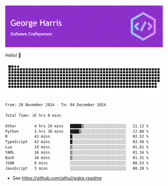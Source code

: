 ![img](./assets/github-header.png)

Hello! :wave:

<div align="center">
  <img  src="https://raw.githubusercontent.com/1999AZZAR/1999AZZAR/readme/resources/grid-snake.svg" alt="snake" />
</div>

<!--START_SECTION:waka-->

```txt
From: 28 November 2024 - To: 04 December 2024

Total Time: 16 hrs 8 mins

Other        4 hrs 19 mins   █████▒░░░░░░░░░░░░░░░░░░░   21.12 %
Python       3 hrs 38 mins   ████▒░░░░░░░░░░░░░░░░░░░░   17.80 %
R            43 mins         █░░░░░░░░░░░░░░░░░░░░░░░░   03.52 %
TypeScript   42 mins         █░░░░░░░░░░░░░░░░░░░░░░░░   03.50 %
Lua          19 mins         ▒░░░░░░░░░░░░░░░░░░░░░░░░   01.61 %
YAML         16 mins         ▒░░░░░░░░░░░░░░░░░░░░░░░░   01.34 %
Bash         16 mins         ▒░░░░░░░░░░░░░░░░░░░░░░░░   01.31 %
JSON         6 mins          ░░░░░░░░░░░░░░░░░░░░░░░░░   00.53 %
JavaScript   3 mins          ░░░░░░░░░░░░░░░░░░░░░░░░░   00.28 %
```

<!--END_SECTION:waka-->

- See <https://github.com/athul/waka-readme>

